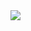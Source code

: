 
  <img src="https://github.com/0kolya0/GC_FuncList/blob/main/gif/Kill%20Aura%2BInstant%20Death%20Mode.gif"/>
